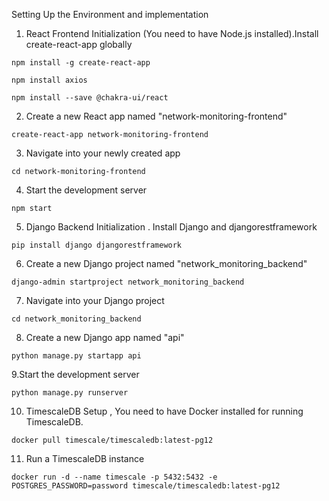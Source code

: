 Setting Up the Environment and implementation
1. React Frontend Initialization (You need to have Node.js installed).Install create-react-app globally
```
npm install -g create-react-app
```
```
npm install axios
```

```
npm install --save @chakra-ui/react
```

2. Create a new React app named "network-monitoring-frontend"
```
create-react-app network-monitoring-frontend
```
3. Navigate into your newly created app
```
cd network-monitoring-frontend
```
4. Start the development server
```
npm start
```
5. Django Backend Initialization . Install Django and djangorestframework
```
pip install django djangorestframework
```
6. Create a new Django project named "network_monitoring_backend"
```
django-admin startproject network_monitoring_backend
```
7. Navigate into your Django project
```
cd network_monitoring_backend
```
8. Create a new Django app named "api"
```
python manage.py startapp api
```
9.Start the development server
```
python manage.py runserver
```
10. TimescaleDB Setup , You need to have Docker installed for running TimescaleDB.
```
docker pull timescale/timescaledb:latest-pg12
```
11. Run a TimescaleDB instance
```
docker run -d --name timescale -p 5432:5432 -e POSTGRES_PASSWORD=password timescale/timescaledb:latest-pg12
```
